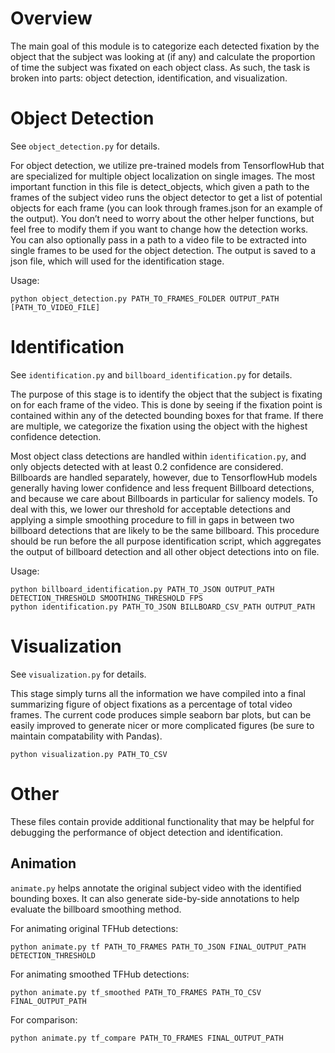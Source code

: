 # Overview

The main goal of this module is to categorize each detected fixation by the object that the subject was looking at (if any) and calculate the proportion of time the subject was fixated on each object class. As such, the task is broken into parts: object detection, identification, and visualization. 


# Object Detection 
See ```object_detection.py``` for details.

For object detection, we utilize pre-trained models from TensorflowHub that are specialized for multiple object localization on single images. The most important function in this file is detect_objects, which given a path to the frames of the subject video runs the object detector to get a list of potential objects for each frame (you can look through frames.json for an example of the output). You don’t need to worry about the other helper functions, but feel free to modify them if you want to change how the detection works. You can also optionally pass in a path to a video file to be extracted into single frames to be used for the object detection. The output is saved to a json file, which will used for the identification stage.

Usage:
```
python object_detection.py PATH_TO_FRAMES_FOLDER OUTPUT_PATH [PATH_TO_VIDEO_FILE]
```

# Identification
See ```identification.py``` and ```billboard_identification.py``` for details.

The purpose of this stage is to identify the object that the subject is fixating on for each frame of the video. This is done by seeing if the fixation point is contained within any of the detected bounding boxes for that frame. If there are multiple, we categorize the fixation using the object with the highest confidence detection. 

Most object class detections are handled within ```identification.py```, and only objects detected with at least 0.2 confidence are considered. Billboards are handled separately, however, due to TensorflowHub models generally having lower confidence and less frequent Billboard detections, and because we care about Billboards in particular for saliency models. To deal with this, we lower our threshold for acceptable detections and applying a simple smoothing procedure to fill in gaps in between two billboard detections that are likely to be the same billboard. This procedure should be run before the all purpose identification script, which aggregates the output of billboard detection and all other object detections into on file.

Usage:
```
python billboard_identification.py PATH_TO_JSON OUTPUT_PATH DETECTION_THRESHOLD SMOOTHING_THRESHOLD FPS
python identification.py PATH_TO_JSON BILLBOARD_CSV_PATH OUTPUT_PATH
```

# Visualization
See ```visualization.py``` for details.
 
This stage simply turns all the information we have compiled into a final summarizing figure of object fixations as a percentage of total video frames. 
The current code produces simple seaborn bar plots, but can be easily improved to generate nicer or more complicated figures (be sure to maintain compatability with Pandas).

```
python visualization.py PATH_TO_CSV
```

# Other
These files contain provide additional functionality that may be helpful for debugging the performance of object detection and identification. 

## Animation
```animate.py``` helps annotate the original subject video with the identified bounding boxes. It can also generate side-by-side annotations to help evaluate the
billboard smoothing method.

For animating original TFHub detections:
```
python animate.py tf PATH_TO_FRAMES PATH_TO_JSON FINAL_OUTPUT_PATH DETECTION_THRESHOLD
```

For animating smoothed TFHub detections:
```
python animate.py tf_smoothed PATH_TO_FRAMES PATH_TO_CSV FINAL_OUTPUT_PATH
``` 

For comparison:
```
python animate.py tf_compare PATH_TO_FRAMES FINAL_OUTPUT_PATH
```
